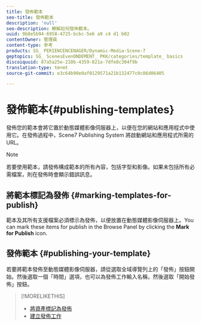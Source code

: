 ```yaml
---
title: 發佈範本
seo-title: 發佈範本
description: 'null'
seo-description: 瞭解如何發佈範本。
uuid: 9b8e5b94-6958-4725-bcbc-5e6 a9 c4 d1 b02
contentOwner: 管理員
content-type: 參考
products: SG_ PERIENCENCENAGER/Dynamic-Media-Scene-7
geptopics: SG_ ScenesEvenONDEMENT_ PKK/categories/template_ basics
discoiquuid: 87a5a25e-210b-4359-821a-7dfe8c304f9b
translation-type: tm+mt
source-git-commit: e3c64b90e0af0129571a21b132477c0c86d06405

---
```



# 發佈範本{#publishing-templates}

發佈您的範本會將它置於動態媒體影像伺服器上，以便在您的網站和應用程式中使用它。在發佈過程中，Scene7 Publishing System 將啟動網站和應用程式所需的 URL。

>[!NOTE]
>
>若要使用範本，請發佈構成範本的所有內容，包括字型和影像。如果未包括所有必需檔案，則在發佈時會顯示錯誤訊息。

## 將範本標記為發佈 {#marking-templates-for-publish}

範本及其所有支援檔案必須標示為發佈，以便放置在動態媒體影像伺服器上。You can mark these items for publish in the Browse Panel by clicking the **Mark for Publish** icon.

## 發佈範本 {#publishing-your-template}

若要將範本發佈至動態媒體影像伺服器，請從選取全域導覽列上的「發佈」按鈕開始。然後選取一個「時間」選項，也可以為發佈工作輸入名稱，然後選取「開始發佈」按鈕。

>[!MORELIKETHIS]
>
>* [將資產標記為發佈](publishing-files.md#publish_after_uploading)
>* [建立發佈工作](publishing-files.md#creating_a_publish_job)

